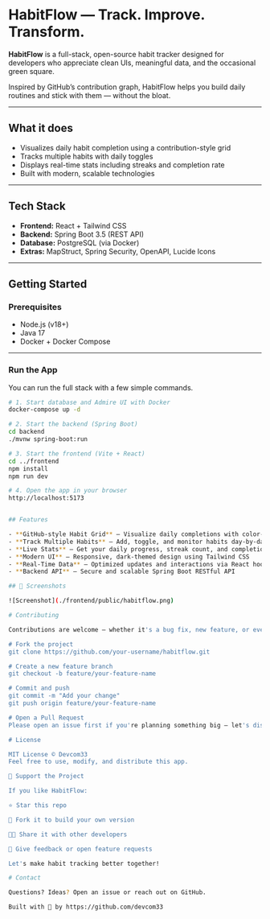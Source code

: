 # HabitFlow — Track. Improve. Transform.

**HabitFlow** is a full-stack, open-source habit tracker designed for developers who appreciate clean UIs, meaningful data, and the occasional green square.

Inspired by GitHub’s contribution graph, HabitFlow helps you build daily routines and stick with them — without the bloat.

---

## What it does

- Visualizes daily habit completion using a contribution-style grid
- Tracks multiple habits with daily toggles
- Displays real-time stats including streaks and completion rate
- Built with modern, scalable technologies

---

## Tech Stack

- **Frontend:** React + Tailwind CSS
- **Backend:** Spring Boot 3.5 (REST API)
- **Database:** PostgreSQL (via Docker)
- **Extras:** MapStruct, Spring Security, OpenAPI, Lucide Icons

---

## Getting Started

### Prerequisites

- Node.js (v18+)
- Java 17
- Docker + Docker Compose

---

### Run the App

You can run the full stack with a few simple commands.

```bash
# 1. Start database and Admire UI with Docker
docker-compose up -d

# 2. Start the backend (Spring Boot)
cd backend
./mvnw spring-boot:run

# 3. Start the frontend (Vite + React)
cd ../frontend
npm install
npm run dev

# 4. Open the app in your browser
http://localhost:5173


## Features

- **GitHub-style Habit Grid** – Visualize daily completions with color-coded intensity
- **Track Multiple Habits** – Add, toggle, and monitor habits day-by-day
- **Live Stats** – Get your daily progress, streak count, and completion percentage
- **Modern UI** – Responsive, dark-themed design using Tailwind CSS
- **Real-Time Data** – Optimized updates and interactions via React hooks
- **Backend API** – Secure and scalable Spring Boot RESTful API

## 📸 Screenshots

![Screenshot](./frontend/public/habitflow.png)

# Contributing

Contributions are welcome — whether it's a bug fix, new feature, or even just cleaning up code.

# Fork the project
git clone https://github.com/your-username/habitflow.git

# Create a new feature branch
git checkout -b feature/your-feature-name

# Commit and push
git commit -m "Add your change"
git push origin feature/your-feature-name

# Open a Pull Request
Please open an issue first if you're planning something big — let's discuss before building.

# License

MIT License © Devcom33
Feel free to use, modify, and distribute this app.

🌟 Support the Project

If you like HabitFlow:

⭐ Star this repo

🍴 Fork it to build your own version

🧑‍💻 Share it with other developers

💬 Give feedback or open feature requests

Let's make habit tracking better together!

# Contact

Questions? Ideas? Open an issue or reach out on GitHub.

Built with 💚 by https://github.com/devcom33
```

